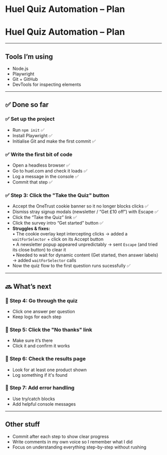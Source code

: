# Huel Quiz Automation – Plan
# Huel Quiz Automation – Plan

---

## Tools I’m using
- Node.js
- Playwright
- Git + GitHub
- DevTools for inspecting elements

---

## ✅ Done so far

### ✅ Set up the project
- Run `npm init` ✅
- Install Playwright ✅
- Initialise Git and make the first commit ✅

### ✅ Write the first bit of code
- Open a headless browser ✅
- Go to huel.com and check it loads ✅
- Log a message in the console ✅
- Commit that step ✅

### ✅ Step 3: Click the "Take the Quiz" button
- Accept the OneTrust cookie banner so it no longer blocks clicks ✅
- Dismiss stray signup modals (newsletter / “Get £10 off”) with Escape ✅
- Click the “Take the Quiz” link ✅
- Click the survey intro “Get started” button ✅
- **Struggles & fixes:**  
  • The cookie overlay kept intercepting clicks → added a `waitForSelector` + click on its Accept button  
  • A newsletter popup appeared unpredictably → sent `Escape` (and tried its close button) to clear it  
  • Needed to wait for dynamic content (Get started, then answer labels) → added `waitForSelector` calls  
- Now the quiz flow to the first question runs sucessfully ✅


---

## 🔜 What’s next

### 🔲 Step 4: Go through the quiz
- Click one answer per question
- Keep logs for each step

### 🔲 Step 5: Click the "No thanks" link
- Make sure it’s there
- Click it and confirm it works

### 🔲 Step 6: Check the results page
- Look for at least one product shown
- Log something if it's found

### 🔲 Step 7: Add error handling
- Use try/catch blocks
- Add helpful console messages

---

## Other stuff
- Commit after each step to show clear progress
- Write comments in my own voice so I remember what I did
- Focus on understanding everything step-by-step without rushing
